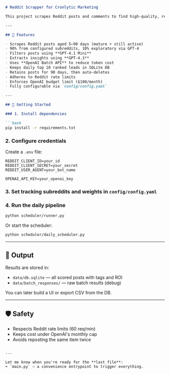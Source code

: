 ````markdown
# Reddit Scrapper for Cronlytic Marketing

This project scrapes Reddit posts and comments to find high-quality, relevant leads and pain points for promoting **Cronlytic** — a SaaS for scheduling and monitoring HTTP jobs (hosted cron service).

---

## 🔧 Features

- Scrapes Reddit posts aged 5–90 days (mature + still active)
- 90% from configured subreddits, 10% exploratory via GPT-4
- Filters posts using **GPT-4.1 Mini**
- Extracts insights using **GPT-4.1**
- Uses **OpenAI Batch API** to reduce token cost
- Keeps daily top 10 ranked leads in SQLite DB
- Retains posts for 90 days, then auto-deletes
- Adheres to Reddit rate limits
- Enforces OpenAI budget limit ($100/month)
- Fully configurable via `config/config.yaml`

---

## 🚀 Getting Started

### 1. Install dependencies

```bash
pip install -r requirements.txt
````

### 2. Configure credentials

Create a `.env` file:

```env
REDDIT_CLIENT_ID=your_id
REDDIT_CLIENT_SECRET=your_secret
REDDIT_USER_AGENT=your_bot_name

OPENAI_API_KEY=your_openai_key
```

### 3. Set tracking subreddits and weights in `config/config.yaml`

### 4. Run the daily pipeline

```bash
python scheduler/runner.py
```

Or start the scheduler:

```bash
python scheduler/daily_scheduler.py
```

---

## 📂 Output

Results are stored in:

* `data/db.sqlite` — all scored posts with tags and ROI
* `data/batch_responses/` — raw batch results (debug)

You can later build a UI or export CSV from the DB.

---

## 🛡 Safety

* Respects Reddit rate limits (60 req/min)
* Keeps cost under OpenAI's monthly cap
* Avoids reposting the same item twice

```

---

Let me know when you're ready for the **last file**:  
➡ `main.py` — a convenience entrypoint to trigger everything.
```
